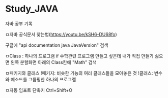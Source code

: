 # Study_JAVA
자바 공부 기록


ㅁ자바 공식문서 찾는법(https://youtu.be/kSH6-DU68fo)

구글에 "api documentation java JavaVersion" 검색

ㅁClass : 하나의 프로그램
if 수학관련 프로그램 만들고 싶은데
내가 직접 만들기 싫으면 왼쪽 분할화면
아래의 Class칸에 "Math" 검색

ㅁ패키지와 클래스
!패키지: 비슷한 기능의 여러 클래스들을
모아놓은 것
!클래스: 변수와 메소드를 그룹핑한 
하나의 프로그램

ㅁ자동 임포트 단축키
Ctrl+Shift+O
